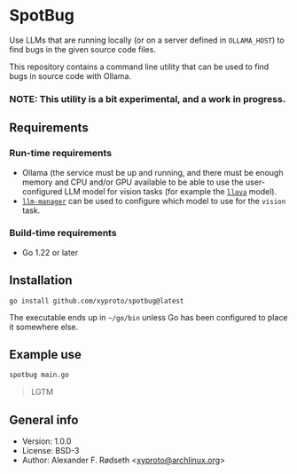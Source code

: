 # SpotBug

Use LLMs that are running locally (or on a server defined in `OLLAMA_HOST`) to find bugs in the given source code files.

This repository contains a command line utility that can be used to find bugs in source code with Ollama.

### NOTE: This utility is a bit experimental, and a work in progress.

## Requirements

### Run-time requirements

* Ollama (the service must be up and running, and there must be enough memory and CPU and/or GPU available to be able to use the user-configured LLM model for vision tasks (for example the [`llava`](https://ollama.com/library/llava) model).
* [`llm-manager`](https://github.com/xyproto/llm-manager) can be used to configure which model to use for the `vision` task.

### Build-time requirements

* Go 1.22 or later

## Installation

    go install github.com/xyproto/spotbug@latest

The executable ends up in `~/go/bin` unless Go has been configured to place it somewhere else.

## Example use

```sh
spotbug main.go
```

> LGTM

## General info

* Version: 1.0.0
* License: BSD-3
* Author: Alexander F. Rødseth &lt;xyproto@archlinux.org&gt;
